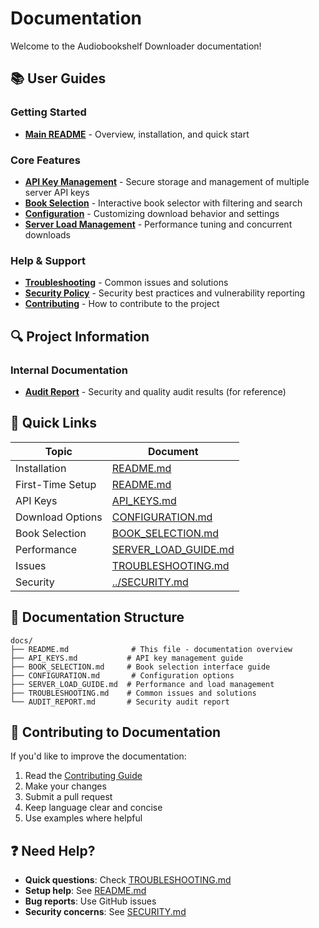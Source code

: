 # Documentation

Welcome to the Audiobookshelf Downloader documentation!

## 📚 User Guides

### Getting Started

- **[Main README](../README.md)** - Overview, installation, and quick start

### Core Features

- **[API Key Management](API_KEYS.md)** - Secure storage and management of multiple server API keys
- **[Book Selection](BOOK_SELECTION.md)** - Interactive book selector with filtering and search
- **[Configuration](CONFIGURATION.md)** - Customizing download behavior and settings
- **[Server Load Management](SERVER_LOAD_GUIDE.md)** - Performance tuning and concurrent downloads

### Help & Support

- **[Troubleshooting](TROUBLESHOOTING.md)** - Common issues and solutions
- **[Security Policy](../SECURITY.md)** - Security best practices and vulnerability reporting
- **[Contributing](../CONTRIBUTING.md)** - How to contribute to the project

## 🔍 Project Information

### Internal Documentation

- **[Audit Report](AUDIT_REPORT.md)** - Security and quality audit results (for reference)

## 🚀 Quick Links

| Topic            | Document                                     |
| ---------------- | -------------------------------------------- |
| Installation     | [README.md](../README.md#-installation)      |
| First-Time Setup | [README.md](../README.md#-quick-start)       |
| API Keys         | [API_KEYS.md](API_KEYS.md)                   |
| Download Options | [CONFIGURATION.md](CONFIGURATION.md)         |
| Book Selection   | [BOOK_SELECTION.md](BOOK_SELECTION.md)       |
| Performance      | [SERVER_LOAD_GUIDE.md](SERVER_LOAD_GUIDE.md) |
| Issues           | [TROUBLESHOOTING.md](TROUBLESHOOTING.md)     |
| Security         | [../SECURITY.md](../SECURITY.md)             |

## 📝 Documentation Structure

```
docs/
├── README.md              # This file - documentation overview
├── API_KEYS.md           # API key management guide
├── BOOK_SELECTION.md     # Book selection interface guide
├── CONFIGURATION.md       # Configuration options
├── SERVER_LOAD_GUIDE.md  # Performance and load management
├── TROUBLESHOOTING.md    # Common issues and solutions
└── AUDIT_REPORT.md       # Security audit report
```

## 🤝 Contributing to Documentation

If you'd like to improve the documentation:

1. Read the [Contributing Guide](../CONTRIBUTING.md)
2. Make your changes
3. Submit a pull request
4. Keep language clear and concise
5. Use examples where helpful

## ❓ Need Help?

- **Quick questions**: Check [TROUBLESHOOTING.md](TROUBLESHOOTING.md)
- **Setup help**: See [README.md](../README.md)
- **Bug reports**: Use GitHub issues
- **Security concerns**: See [SECURITY.md](../SECURITY.md)
